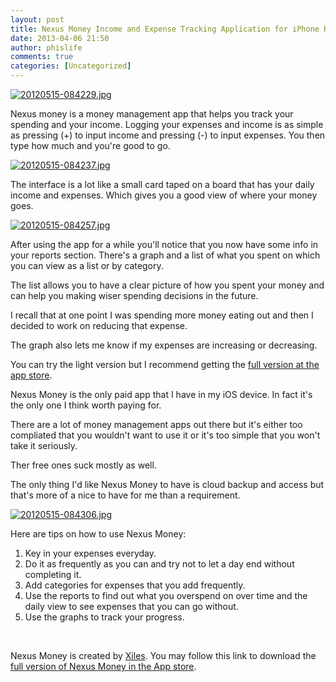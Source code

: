 ```yaml
---
layout: post
title: Nexus Money Income and Expense Tracking Application for iPhone Review
date: 2013-04-06 21:50
author: phislife
comments: true
categories: [Uncategorized]
---
```

<a href="http://kevinolega.com/wp-content/uploads/2012/05/20120515-084229.jpg"><img class="alignnone size-full" alt="20120515-084229.jpg" src="http://kevinolega.com/wp-content/uploads/2012/05/20120515-084229.jpg" /></a>

Nexus money is a money management app that helps you track your spending and your income. Logging your expenses and income is as simple as pressing (+) to input income and pressing (-) to input expenses. You then type how much and you're good to go.

<a href="http://kevinolega.com/wp-content/uploads/2012/05/20120515-084237.jpg"><img class="alignnone size-full" alt="20120515-084237.jpg" src="http://kevinolega.com/wp-content/uploads/2012/05/20120515-084237.jpg" /></a>

The interface is a lot like a small card taped on a board that has your daily income and expenses. Which gives you a good view of where your money goes.

<a href="http://kevinolega.com/wp-content/uploads/2012/05/20120515-084257.jpg"><img class="alignnone size-full" alt="20120515-084257.jpg" src="http://kevinolega.com/wp-content/uploads/2012/05/20120515-084257.jpg" /></a>

After using the app for a while you'll notice that you now have some info in your reports section. There's a graph and a list of what you spent on which you can view as a list or by category.

The list allows you to have a clear picture of how you spent your money and can help you making wiser spending decisions in the future.

I recall that at one point I was spending more money eating out and then I decided to work on reducing that expense.

The graph also lets me know if my expenses are increasing or decreasing.

You can try the light version but I recommend getting the <a href="http://www.google.com.ph/url?sa=t&amp;rct=j&amp;q=&amp;esrc=s&amp;source=web&amp;cd=1&amp;ved=0CHcQFjAA&amp;url=http%3A%2F%2Fitunes.apple.com%2Fus%2Fapp%2Fnexus-money-income-expenses%2Fid410783551%3Fmt%3D8&amp;ei=NK2xT9KlCZHBiQedrcTOAw&amp;usg=AFQjCNGf0fiKe8aiTDYWo6Lg1VE_oalnoQ&amp;sig2=cFCvRaQOgymKUZI4pwqYJQ">full version at the app store</a>.

Nexus Money is the only paid app that I have in my iOS device. In fact it's the only one I think worth paying for.

There are a lot of money management apps out there but it's either too compliated that you wouldn't want to use it or it's too simple that you won't take it seriously.

Ther free ones suck mostly as well.

The only thing I'd like Nexus Money to have is cloud backup and access but that's more of a nice to have for me than a requirement.

<a href="http://kevinolega.com/wp-content/uploads/2012/05/20120515-084306.jpg"><img class="alignnone size-full" alt="20120515-084306.jpg" src="http://kevinolega.com/wp-content/uploads/2012/05/20120515-084306.jpg" /></a>

Here are tips on how to use Nexus Money:
1. Key in your expenses everyday.
2. Do it as frequently as you can and try not to let a day end without completing it.
3. Add categories for expenses that you add frequently.
4. Use the reports to find out what you overspend on over time and the daily view to see expenses that you can go without.
5. Use the graphs to track your progress.

&nbsp;

Nexus Money is created by <a href="http://xiles.net/">Xiles</a>. You may follow this link to download the <a href="http://www.google.com.ph/url?sa=t&amp;rct=j&amp;q=&amp;esrc=s&amp;source=web&amp;cd=1&amp;ved=0CHcQFjAA&amp;url=http%3A%2F%2Fitunes.apple.com%2Fus%2Fapp%2Fnexus-money-income-expenses%2Fid410783551%3Fmt%3D8&amp;ei=NK2xT9KlCZHBiQedrcTOAw&amp;usg=AFQjCNGf0fiKe8aiTDYWo6Lg1VE_oalnoQ&amp;sig2=cFCvRaQOgymKUZI4pwqYJQ">full version of Nexus Money in the App store</a>.
